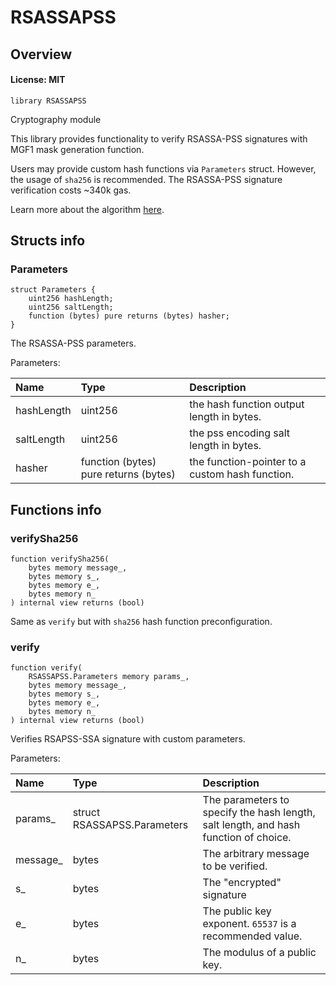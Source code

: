 # RSASSAPSS

## Overview

#### License: MIT

```solidity
library RSASSAPSS
```

Cryptography module

This library provides functionality to verify RSASSA-PSS signatures with MGF1 mask generation function.

Users may provide custom hash functions via `Parameters` struct. However, the usage of `sha256` is recommended.
The RSASSA-PSS signature verification costs ~340k gas.

Learn more about the algorithm [here](https://datatracker.ietf.org/doc/html/rfc3447#section-8.1).
## Structs info

### Parameters

```solidity
struct Parameters {
	uint256 hashLength;
	uint256 saltLength;
	function (bytes) pure returns (bytes) hasher;
}
```

The RSASSA-PSS parameters.


Parameters:

| Name       | Type                                  | Description                                     |
| :--------- | :------------------------------------ | :---------------------------------------------- |
| hashLength | uint256                               | the hash function output length in bytes.       |
| saltLength | uint256                               | the pss encoding salt length in bytes.          |
| hasher     | function (bytes) pure returns (bytes) | the function-pointer to a custom hash function. |

## Functions info

### verifySha256

```solidity
function verifySha256(
    bytes memory message_,
    bytes memory s_,
    bytes memory e_,
    bytes memory n_
) internal view returns (bool)
```

Same as `verify` but with `sha256` hash function preconfiguration.
### verify

```solidity
function verify(
    RSASSAPSS.Parameters memory params_,
    bytes memory message_,
    bytes memory s_,
    bytes memory e_,
    bytes memory n_
) internal view returns (bool)
```

Verifies RSAPSS-SSA signature with custom parameters.


Parameters:

| Name     | Type                        | Description                                                                           |
| :------- | :-------------------------- | :------------------------------------------------------------------------------------ |
| params_  | struct RSASSAPSS.Parameters | The parameters to specify the hash length, salt length, and hash function of choice.  |
| message_ | bytes                       | The arbitrary message to be verified.                                                 |
| s_       | bytes                       | The "encrypted" signature                                                             |
| e_       | bytes                       | The public key exponent. `65537` is a recommended value.                              |
| n_       | bytes                       | The modulus of a public key.                                                          |
